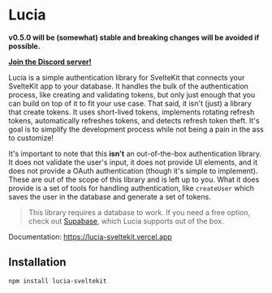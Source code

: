 # Lucia

**v0.5.0 will be (somewhat) stable and breaking changes will be avoided if possible.**

**[Join the Discord server!](https://discord.gg/PwrK3kpVR3)**

Lucia is a simple authentication library for SvelteKit that connects your SvelteKit app to your database. It handles the bulk of the authentication process, like creating and validating tokens, but only just enough that you can build on top of it to fit your use case. That said, it isn't (just) a library that create tokens. It uses short-lived tokens, implements rotating refresh tokens, automatically refreshes tokens, and detects refresh token theft. It's goal is to simplify the development process while not being a pain in the ass to customize!

It's important to note that this __isn't__ an out-of-the-box authentication library. It does not validate the user's input, it does not provide UI elements, and it does not provide a OAuth authentication (though it's simple to implement). These are out of the scope of this library and is left up to you. What it does provide is a set of tools for handling authentication, like `createUser` which saves the user in the database and generate a set of tokens.

> This library requires a database to work. If you need a free option, check out [Supabase](https://supabase.com), which Lucia supports out of the box.

Documentation: https://lucia-sveltekit.vercel.app


## Installation

```
npm install lucia-sveltekit
```
